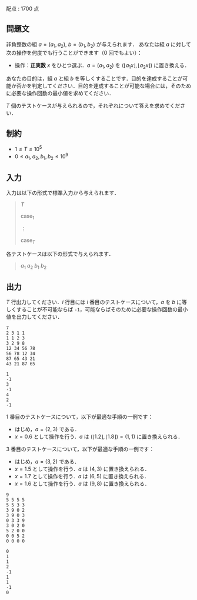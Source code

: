 配点 : $1700$ 点

## 問題文

非負整数の組 $a = (a_1,a_2)$, $b = (b_1,b_2)$ が与えられます．
あなたは組 $a$ に対して次の操作を何度でも行うことができます（$0$ 回でもよい）：

- 操作：**正実数** $x$ をひとつ選ぶ．$a = (a_1,a_2)$ を $(\lfloor a_1x\rfloor, \lfloor a_2x\rfloor)$ に置き換える．

あなたの目的は，組 $a$ と組 $b$ を等しくすることです．目的を達成することが可能か否かを判定してください．目的を達成することが可能な場合には，そのために必要な操作回数の最小値を求めてください．

$T$ 個のテストケースが与えられるので，それぞれについて答えを求めてください．

## 制約

- $1\leq T\leq 10^5$
- $0\leq a_1, a_2, b_1, b_2 \leq 10^9$

## 入力

入力は以下の形式で標準入力から与えられます．

> $T$
> 
> $\text{case}_1$
> 
> $\vdots$
> 
> $\text{case}_T$

各テストケースは以下の形式で与えられます．

> $a_1$ $a_2$ $b_1$ $b_2$

## 出力

$T$ 行出力してください．$i$ 行目には $i$ 番目のテストケースについて，$a$ を $b$ に等しくすることが不可能ならば `-1`，可能ならばそのために必要な操作回数の最小値を出力してください．

```input1
7
2 3 1 1
1 1 2 3
3 2 9 8
12 34 56 78
56 78 12 34
87 65 43 21
43 21 87 65
```

```output1
1
-1
3
-1
4
2
-1
```

$1$ 番目のテストケースについて，以下が最適な手順の一例です：

- はじめ，$a = (2,3)$ である．
- $x = 0.6$ として操作を行う．$a$ は $(\lfloor 1.2 \rfloor, \lfloor 1.8\rfloor) = (1,1)$ に置き換えられる．

$3$ 番目のテストケースについて，以下が最適な手順の一例です：

- はじめ，$a = (3,2)$ である．
- $x = 1.5$ として操作を行う．$a$ は $(4,3)$ に置き換えられる．
- $x = 1.7$ として操作を行う．$a$ は $(6,5)$ に置き換えられる．
- $x = 1.6$ として操作を行う．$a$ は $(9,8)$ に置き換えられる．

```input2
9
5 5 5 5
5 5 3 3
3 9 0 2
3 9 0 3
0 3 3 9
3 0 2 0
5 2 0 0
0 0 5 2
0 0 0 0
```

```output2
0
1
1
2
-1
1
1
-1
0
```